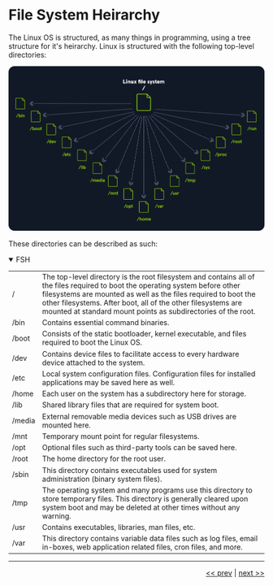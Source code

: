 # File System Heirarchy

The Linux OS is structured, as many things in programming, using a tree structure for it's heirarchy. Linux is structured with the following top-level directories:

![Linux FXH](../images/linuxFSH.png)

These directories can be described as such:

<details open>
<summary>FSH</summary>

| | |
| --- | --- |
| / | The top-level directory is the root filesystem and contains all of the files required to boot the operating system before other filesystems are mounted as well as the files required to boot the other filesystems. After boot, all of the other filesystems are mounted at standard mount points as subdirectories of the root. |
/bin | Contains essential command binaries. |
/boot | Consists of the static bootloader, kernel executable, and files required to boot the Linux OS. |
/dev | Contains device files to facilitate access to every hardware device attached to the system. |
/etc | Local system configuration files. Configuration files for installed applications may be saved here as well. |
/home | Each user on the system has a subdirectory here for storage. |
/lib | Shared library files that are required for system boot. |
/media | External removable media devices such as USB drives are mounted here. |
/mnt | Temporary mount point for regular filesystems. |
/opt | Optional files such as third-party tools can be saved here. |
/root | The home directory for the root user. |
/sbin | This directory contains executables used for system administration (binary system files). |
/tmp | 	The operating system and many programs use this directory to store temporary files. This directory is generally cleared upon system boot and may be deleted at other times without any warning. |
/usr | Contains executables, libraries, man files, etc. |
/var | This directory contains variable data files such as log files, email in-boxes, web application related files, cron files, and more. |

</details>

___

<div align="right">

[<< prev](./2_phillosophy.md) | [next >>]()
</div>
